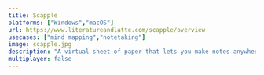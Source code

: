 ```yaml
---
title: Scapple
platforms: ["Windows","macOS"]
url: https://www.literatureandlatte.com/scapple/overview
usecases: ["mind mapping","notetaking"]
image: scapple.jpg
description: "A virtual sheet of paper that lets you make notes anywhere and connect them using lines or arrows."
multiplayer: false
---
```

